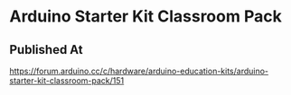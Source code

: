 # Arduino Starter Kit Classroom Pack

## Published At

https://forum.arduino.cc/c/hardware/arduino-education-kits/arduino-starter-kit-classroom-pack/151
